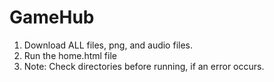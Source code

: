 # GameHub

1. Download ALL files, png, and audio files.
2. Run the home.html file
3. Note: Check directories before running, if an error occurs.
